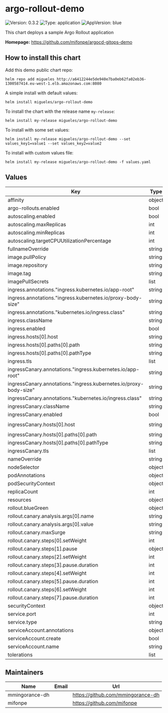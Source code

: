 # argo-rollout-demo

![Version: 0.3.2](https://img.shields.io/badge/Version-0.3.2-informational?style=flat-square) ![Type: application](https://img.shields.io/badge/Type-application-informational?style=flat-square) ![AppVersion: blue](https://img.shields.io/badge/AppVersion-blue-informational?style=flat-square)

This chart deploys a sample Argo Rollout application

**Homepage:** <https://github.com/mifonpe/argocd-gitops-demo>

## How to install this chart

Add this demo public chart repo:

```console
helm repo add migueles http://a6412244e5de940e7ba0eb62fa02eb36-1300587414.eu-west-1.elb.amazonaws.com:8080
```

A simple install with default values:

```console
helm install migueles/argo-rollout-demo
```

To install the chart with the release name `my-release`:

```console
helm install my-release migueles/argo-rollout-demo
```

To install with some set values:

```console
helm install my-release migueles/argo-rollout-demo --set values_key1=value1 --set values_key2=value2
```

To install with custom values file:

```console
helm install my-release migueles/argo-rollout-demo -f values.yaml
```

## Values

| Key | Type | Default | Description |
|-----|------|---------|-------------|
| affinity | object | `{}` |  |
| argo-rollouts.enabled | bool | `true` |  |
| autoscaling.enabled | bool | `false` |  |
| autoscaling.maxReplicas | int | `100` |  |
| autoscaling.minReplicas | int | `1` |  |
| autoscaling.targetCPUUtilizationPercentage | int | `80` |  |
| fullnameOverride | string | `""` |  |
| image.pullPolicy | string | `"IfNotPresent"` |  |
| image.repository | string | `"argoproj/rollouts-demo"` |  |
| image.tag | string | `"blue"` |  |
| imagePullSecrets | list | `[]` |  |
| ingress.annotations."ingress.kubernetes.io/app-root" | string | `"/"` |  |
| ingress.annotations."ingress.kubernetes.io/proxy-body-size" | string | `"100M"` |  |
| ingress.annotations."kubernetes.io/ingress.class" | string | `"nginx"` |  |
| ingress.className | string | `""` |  |
| ingress.enabled | bool | `true` |  |
| ingress.hosts[0].host | string | `"canary.dev.argoproj.io"` |  |
| ingress.hosts[0].paths[0].path | string | `"/"` |  |
| ingress.hosts[0].paths[0].pathType | string | `"ImplementationSpecific"` |  |
| ingress.tls | list | `[]` |  |
| ingressCanary.annotations."ingress.kubernetes.io/app-root" | string | `"/"` |  |
| ingressCanary.annotations."ingress.kubernetes.io/proxy-body-size" | string | `"100M"` |  |
| ingressCanary.annotations."kubernetes.io/ingress.class" | string | `"nginx"` |  |
| ingressCanary.className | string | `""` |  |
| ingressCanary.enabled | bool | `true` |  |
| ingressCanary.hosts[0].host | string | `"canary-preview.dev.argoproj.io"` |  |
| ingressCanary.hosts[0].paths[0].path | string | `"/"` |  |
| ingressCanary.hosts[0].paths[0].pathType | string | `"ImplementationSpecific"` |  |
| ingressCanary.tls | list | `[]` |  |
| nameOverride | string | `""` |  |
| nodeSelector | object | `{}` |  |
| podAnnotations | object | `{}` |  |
| podSecurityContext | object | `{}` |  |
| replicaCount | int | `1` |  |
| resources | object | `{}` |  |
| rollout.blueGreen | object | `{}` |  |
| rollout.canary.analysis.args[0].name | string | `"ingress"` |  |
| rollout.canary.analysis.args[0].value | string | `"argo-rollout"` |  |
| rollout.canary.maxSurge | string | `"50%"` |  |
| rollout.canary.steps[0].setWeight | int | `20` |  |
| rollout.canary.steps[1].pause | object | `{}` |  |
| rollout.canary.steps[2].setWeight | int | `40` |  |
| rollout.canary.steps[3].pause.duration | int | `10` |  |
| rollout.canary.steps[4].setWeight | int | `60` |  |
| rollout.canary.steps[5].pause.duration | int | `10` |  |
| rollout.canary.steps[6].setWeight | int | `80` |  |
| rollout.canary.steps[7].pause.duration | int | `10` |  |
| securityContext | object | `{}` |  |
| service.port | int | `80` |  |
| service.type | string | `"ClusterIP"` |  |
| serviceAccount.annotations | object | `{}` |  |
| serviceAccount.create | bool | `true` |  |
| serviceAccount.name | string | `""` |  |
| tolerations | list | `[]` |  |

## Maintainers

| Name | Email | Url |
| ---- | ------ | --- |
| mmingorance-dh |  | https://github.com/mmingorance-dh |
| mifonpe |  | https://github.com/mifonpe |
